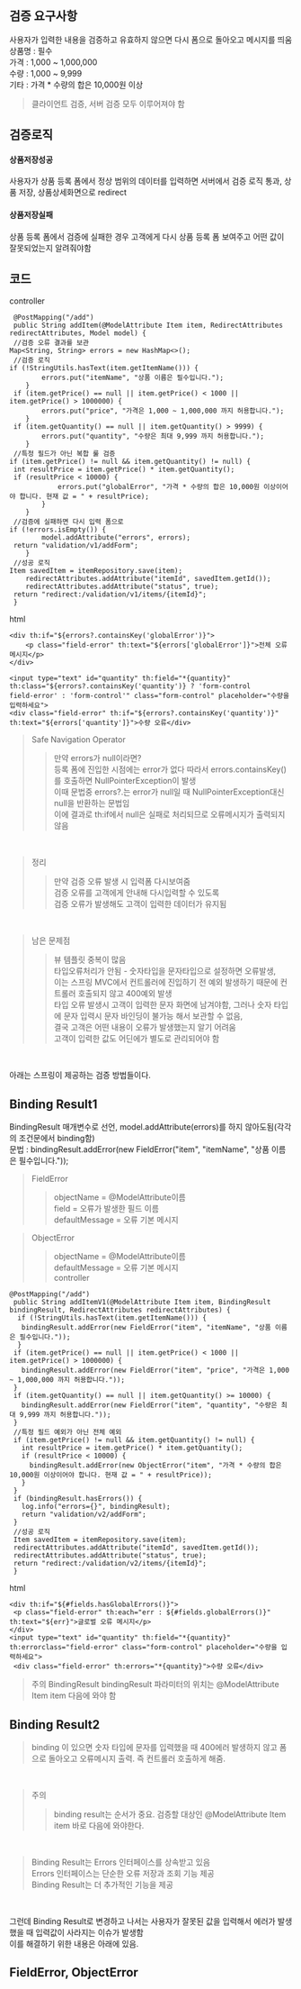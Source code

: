 ## 검증 요구사항
사용자가 입력한 내용을 검증하고 유효하지 않으면 다시 폼으로 돌아오고 메시지를 띄움<br>
상품명 : 필수<br>
가격 : 1,000 ~ 1,000,000<br>
수량 : 1,000 ~ 9,999<br>
기타 : 가격 * 수량의 합은 10,000원 이상<br>
> 클라이언트 검증, 서버 검증 모두 이루어져야 함<br>

##  검증로직
#### 상품저장성공
사용자가 상품 등록 폼에서 정상 범위의 데이터를 입력하면 서버에서 검증 로직 통과, 상품 저장, 상품상세화면으로 redirect<br>

#### 상품저장실패
상품 등록 폼에서 검증에 실패한 경우 고객에게 다시 상품 등록 폼 보여주고 어떤 값이 잘못되었는지 알려줘야함<br>

## 코드
controller
```
 @PostMapping("/add")
 public String addItem(@ModelAttribute Item item, RedirectAttributes 
redirectAttributes, Model model) {
 //검증 오류 결과를 보관
Map<String, String> errors = new HashMap<>();
 //검증 로직
if (!StringUtils.hasText(item.getItemName())) {
        errors.put("itemName", "상품 이름은 필수입니다.");
    }
 if (item.getPrice() == null || item.getPrice() < 1000 || item.getPrice() > 1000000) {
        errors.put("price", "가격은 1,000 ~ 1,000,000 까지 허용합니다.");
    }
 if (item.getQuantity() == null || item.getQuantity() > 9999) {
        errors.put("quantity", "수량은 최대 9,999 까지 허용합니다.");
    }
 //특정 필드가 아닌 복합 룰 검증
if (item.getPrice() != null && item.getQuantity() != null) {
 int resultPrice = item.getPrice() * item.getQuantity();
 if (resultPrice < 10000) {
            errors.put("globalError", "가격 * 수량의 합은 10,000원 이상이어야 합니다. 현재 값 = " + resultPrice);
        }
    }
 //검증에 실패하면 다시 입력 폼으로
if (!errors.isEmpty()) {
        model.addAttribute("errors", errors);
 return "validation/v1/addForm";
    }
 //성공 로직
Item savedItem = itemRepository.save(item);
    redirectAttributes.addAttribute("itemId", savedItem.getId());
    redirectAttributes.addAttribute("status", true);
 return "redirect:/validation/v1/items/{itemId}";
 }
```
html
```
<div th:if="${errors?.containsKey('globalError')}">
    <p class="field-error" th:text="${errors['globalError']}">전체 오류 메시지</p>
</div>

<input type="text" id="quantity" th:field="*{quantity}" th:class="${errors?.containsKey('quantity')} ? 'form-control 
field-error' : 'form-control'" class="form-control" placeholder="수량을 입력하세요">
<div class="field-error" th:if="${errors?.containsKey('quantity')}" th:text="${errors['quantity']}">수량 오류</div>
```

> Safe Navigation Operator<br>
> > 만약 errors가 null이라면?<br>
> > 등록 폼에 진입한 시점에는 error가 없다 따라서 errors.containsKey()를 호출하면 NullPointerException이 발생<br>
> > 이때 문법중 errors?.는 error가  null일 때 NullPointerException대신 null을 반환하는 문법임<br>
> > 이에 결과로 th:if에서 null은 실패로 처리되므로 오류메시지가 출력되지 않음

<br>

> 정리<br>
> > 만약 검증 오류 발생 시 입력폼 다시보여줌<br>
> > 검증 오류를 고객에게 안내해 다시입력할 수 있도록<br>
> > 검증 오류가 발생해도 고객이 입력한 데이터가 유지됨

<br>

> 남은 문제점<br>
> > 뷰 템플릿 중복이 많음<br>
> > 타입오류처리가 안됨 - 숫자타입을 문자타입으로 설정하면 오류발생,<br>
> > 이는 스프링 MVC에서 컨트롤러에 진입하기 전 예외 발생하기 때문에 컨트롤러 호출되지 않고 400예외 발생<br>
> > 타입 오류 발생시 고객이 입력한 문자 화면에 남겨야함, 그러나 숫자 타입에 문자 입력시 문자 바인딩이 불가능 해서 보관할 수 없음,<br>
> > 결국 고객은 어떤 내용이 오류가 발생했는지 알기 어려움<br>
> > 고객이 입력한 값도 어딘에가 별도로 관리되어야 함

<br>

아래는 스프링이 제공하는 검증 방법들이다.

## Binding Result1
BindingResult 매개변수로 선언, model.addAttribute(errors)를 하지 않아도됨(각각의 조건문에서 binding함)<br>
문법 :  bindingResult.addError(new FieldError("item", "itemName", "상품 이름은 필수입니다."));<br>

> FieldError<br>
> > objectName = @ModelAttribute이름<br>
> > field = 오류가 발생한 필드 이름<br>
> > defaultMessage = 오류 기본 메시지<br>

> ObjectError<br>
> > objectName = @ModelAttribute이름<br>
> > defaultMessage = 오류 기본 메시지<br>
controller
```
@PostMapping("/add")
 public String addItemV1(@ModelAttribute Item item, BindingResult bindingResult, RedirectAttributes redirectAttributes) {
  if (!StringUtils.hasText(item.getItemName())) {
   bindingResult.addError(new FieldError("item", "itemName", "상품 이름은 필수입니다."));
  }
 if (item.getPrice() == null || item.getPrice() < 1000 || item.getPrice() > 1000000) {
   bindingResult.addError(new FieldError("item", "price", "가격은 1,000 ~ 1,000,000 까지 허용합니다."));
 }
 if (item.getQuantity() == null || item.getQuantity() >= 10000) {
   bindingResult.addError(new FieldError("item", "quantity", "수량은 최대 9,999 까지 허용합니다."));
 }
 //특정 필드 예외가 아닌 전체 예외
 if (item.getPrice() != null && item.getQuantity() != null) {
   int resultPrice = item.getPrice() * item.getQuantity();
   if (resultPrice < 10000) {
     bindingResult.addError(new ObjectError("item", "가격 * 수량의 합은 10,000원 이상이어야 합니다. 현재 값 = " + resultPrice));
   }
 }
 if (bindingResult.hasErrors()) {
   log.info("errors={}", bindingResult);
   return "validation/v2/addForm";
 }
 //성공 로직
 Item savedItem = itemRepository.save(item);
 redirectAttributes.addAttribute("itemId", savedItem.getId());
 redirectAttributes.addAttribute("status", true);
 return "redirect:/validation/v2/items/{itemId}";
 }
 ```
html
 ```
 <div th:if="${#fields.hasGlobalErrors()}">
  <p class="field-error" th:each="err : ${#fields.globalErrors()}" th:text="${err}">글로벌 오류 메시지</p>
 </div>
<input type="text" id="quantity" th:field="*{quantity}" th:errorclass="field-error" class="form-control" placeholder="수량을 입력하세요">
  <div class="field-error" th:errors="*{quantity}">수량 오류</div>
 ```
> 주의 BindingResult bindingResult 파라미터의 위치는  @ModelAttribute Item item 다음에 와야 함


## Binding Result2
> binding 이 있으면 숫자 타입에 문자를 입력했을 때 400에러 발생하지 않고 폼으로 돌아오고 오류메시지 출력. 즉 컨트롤러 호출하게 해줌.

<br>

> 주의<br>
> > binding result는 순서가 중요. 검증할 대상인 @ModelAttribute Item item 바로 다음에 와야한다.

<br>

> Binding Result는 Errors 인터페이스를 상속받고 있음<br>
> Errors 인터페이스는 단순한 오류 저장과 조회 기능 제공<br>
> Binding Result는 더 추가적인 기능을 제공<br>

<br>

그런데 Binding Result로 변경하고 나서는 사용자가 잘못된 값을 입력해서 에러가 발생했을 때 입력값이 사라지는 이슈가 발생함<br>
이를 해결하기 위한 내용은 아래에 있음.<br>

## FieldError, ObjectError
